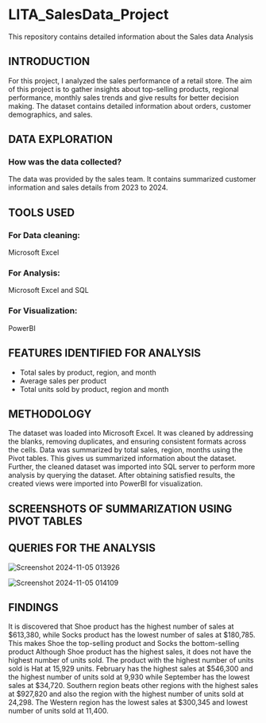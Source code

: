 # LITA_SalesData_Project
This repository contains detailed information about the Sales data Analysis

## INTRODUCTION
For this project, I analyzed the sales performance of a retail store. The aim of this project is to gather insights about top-selling products, regional performance, monthly sales trends and give results for better decision making. The dataset contains detailed information about orders, customer demographics, and sales.

## DATA EXPLORATION
### How was the data collected?
The data was provided by the sales team. It contains summarized customer information and sales details from 2023 to 2024. 

## TOOLS USED
### For Data cleaning: 
Microsoft Excel

### For Analysis:
Microsoft Excel and SQL 

### For Visualization: 
PowerBI

## FEATURES IDENTIFIED FOR ANALYSIS
- Total sales by product, region, and month  
- Average sales per product
- Total units sold by product, region and month

## METHODOLOGY 
The dataset was loaded into Microsoft Excel. It was cleaned by addressing the blanks, removing duplicates, and ensuring consistent formats across the cells. Data was summarized by total sales, region, months using the Pivot tables. This gives us summarized information about the dataset. Further, the cleaned dataset was imported into SQL server to perform more analysis by querying the dataset. After obtaining satisfied results, the created views were imported into PowerBI for visualization.

## SCREENSHOTS OF SUMMARIZATION USING PIVOT TABLES
	

## QUERIES FOR THE ANALYSIS
![Screenshot 2024-11-05 013926](https://github.com/user-attachments/assets/28a88f4a-0005-4979-a170-e72442e43e3f)

![Screenshot 2024-11-05 014109](https://github.com/user-attachments/assets/c7f58db6-a365-430a-b726-c281ae58a4db)



## FINDINGS
It is discovered that Shoe product has the highest number of sales at $613,380, while Socks product has the lowest number of sales at $180,785. This makes Shoe the top-selling product and Socks the bottom-selling product Although Shoe product has the highest sales, it does not have the highest number of units sold. The product with the highest number of units sold is Hat at 15,929 units.
February has the highest sales at $546,300 and the highest number of units sold at 9,930 while September has the lowest sales at $34,720.
Southern region beats other regions with the highest sales at $927,820 and also the region with the highest number of units sold at 24,298. The Western region has the lowest sales at $300,345 and lowest number of units sold at 11,400.

